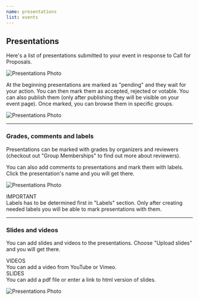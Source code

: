 ```yaml
---
name: presentations
list: events
---
```

<section>

## Presentations

Here's a list of presentations submitted to your event in response to Call for Proposals.

![Presentations Photo](/images/presentats.svg)

At the beginning presentations are marked as "pending" and they wait for your action. You can then mark them as accepted, rejected or votable. You can also publish them (only after publishing they will be visible on your event page). Once marked, you can browse them in specific groups.

![Presentations Photo](/images/allstatuses.svg)

---

### Grades, comments and labels

Presentations can be marked with grades by organizers and reviewers (checkout out "Group Memberships" to find out more about reviewers).

You can also add comments to presentations and mark them with labels. Click the presentation's name and you will get there.

![Presentations Photo](/images/proposal.svg)

<article class="message is-warning">
  <div class="message-header">
    IMPORTANT
  </div>
  <div class="message-body">
    Labels has to be determined first in "Labels" section. Only after creating needed labels you will be able to mark presentations with them.
  </div>
</article>

---

### Slides and videos
You can add slides and videos to the presentations. Choose "Upload slides" and you will get there.

<article class="message is-warning">
  <div class="message-header">
    VIDEOS
  </div>
  <div class="message-body">
    You can add a video from YouTube or Vimeo.
  </div>
</article>

<article class="message is-warning">
  <div class="message-header">
    SLIDES
  </div>
  <div class="message-body">
    You can add a pdf file or enter a link to html version of slides.
  </div>
</article>

![Presentations Photo](/images/uploadslides.svg)
</section>
